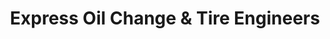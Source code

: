 ---
title: "Express Oil Change & Tire Engineers"
url: /hattiesburg/express-oil-change-und-tire-engineers/
shop: Reifen
---